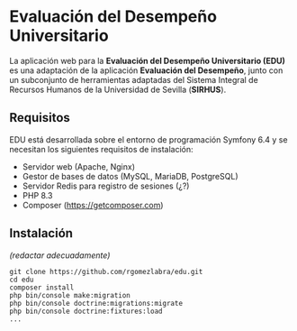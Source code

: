 # Evaluación del Desempeño Universitario

La aplicación web para la **Evaluación del Desempeño Universitario (EDU)** es una adaptación de la aplicación
**Evaluación del Desempeño**, junto con un subconjunto de herramientas adaptadas del Sistema Integral de Recursos
Humanos de la Universidad de Sevilla (**SIRHUS**).

## Requisitos

EDU está desarrollada sobre el entorno de programación Symfony 6.4 y se necesitan los siguientes requisitos de
instalación:
* Servidor web (Apache, Nginx)
* Gestor de bases de datos (MySQL, MariaDB, PostgreSQL)
* Servidor Redis para registro de sesiones (¿?)
* PHP 8.3
* Composer (https://getcomposer.com)

## Instalación

*(redactar adecuadamente)*

    git clone https://github.com/rgomezlabra/edu.git
    cd edu
    composer install
    php bin/console make:migration
    php bin/console doctrine:migrations:migrate
    php bin/console doctrine:fixtures:load
    ...
